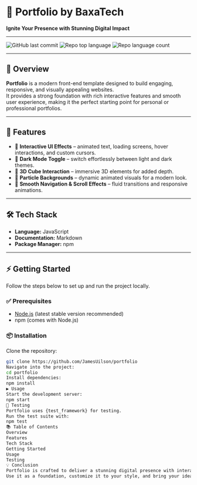 # 🚀 Portfolio by BaxaTech

**Ignite Your Presence with Stunning Digital Impact**

---

![GitHub last commit](https://img.shields.io/github/last-commit/JamesUilson/portfolio)
![Repo top language](https://img.shields.io/github/languages/top/JamesUilson/portfolio)
![Repo language count](https://img.shields.io/github/languages/count/JamesUilson/portfolio)

---

## 📖 Overview

**Portfolio** is a modern front-end template designed to build engaging, responsive, and visually appealing websites.  
It provides a strong foundation with rich interactive features and smooth user experience, making it the perfect starting point for personal or professional portfolios.

---

## 🎯 Features

- 🎨 **Interactive UI Effects** – animated text, loading screens, hover interactions, and custom cursors.  
- 🌙 **Dark Mode Toggle** – switch effortlessly between light and dark themes.  
- 🧊 **3D Cube Interaction** – immersive 3D elements for added depth.  
- 🌟 **Particle Backgrounds** – dynamic animated visuals for a modern look.  
- 🚀 **Smooth Navigation & Scroll Effects** – fluid transitions and responsive animations.  

---

## 🛠️ Tech Stack

- **Language:** JavaScript  
- **Documentation:** Markdown  
- **Package Manager:** npm  

---

## ⚡ Getting Started

Follow the steps below to set up and run the project locally.

### ✅ Prerequisites
- [Node.js](https://nodejs.org/) (latest stable version recommended)  
- npm (comes with Node.js)  

### 📦 Installation

Clone the repository:
```bash
git clone https://github.com/JamesUilson/portfolio
Navigate into the project:
cd portfolio
Install dependencies:
npm install
▶️ Usage
Start the development server:
npm start
🧪 Testing
Portfolio uses {test_framework} for testing.
Run the test suite with:
npm test
📚 Table of Contents
Overview
Features
Tech Stack
Getting Started
Usage
Testing
💡 Conclusion
Portfolio is crafted to deliver a stunning digital presence with interactivity, performance, and flexibility.
Use it as a foundation, customize it to your style, and bring your ideas to life.

